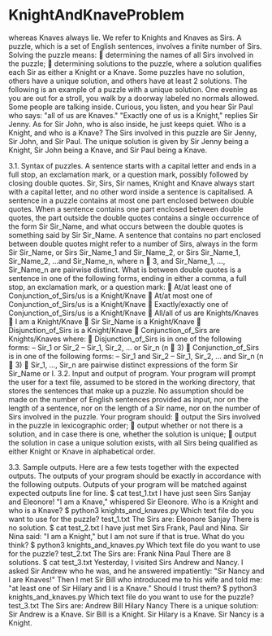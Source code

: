 # KnightAndKnaveProblem

whereas Knaves always lie. We refer to Knights and Knaves as Sirs. A puzzle, which is a set of English sentences,
involves a finite number of Sirs. Solving the puzzle means:
 determining the names of all Sirs involved in the puzzle;
 determining solutions to the puzzle, where a solution qualifies each Sir as either a Knight or a Knave.
Some puzzles have no solution, others have a unique solution, and others have at least 2 solutions. The following
is an example of a puzzle with a unique solution.
One evening as you are out for a stroll, you walk by a doorway labeled no normals
allowed. Some people are talking inside. Curious, you listen, and you hear Sir Paul
who says: "all of us are Knaves." "Exactly one of us is a Knight," replies Sir Jenny.
As for Sir John, who is also inside, he just keeps quiet. Who is a Knight, and who
is a Knave?
The Sirs involved in this puzzle are Sir Jenny, Sir John, and Sir Paul. The unique solution is given by Sir Jenny
being a Knight, Sir John being a Knave, and Sir Paul being a Knave.

3.1. Syntax of puzzles. A sentence starts with a capital letter and ends in a full stop, an exclamation mark,
or a question mark, possibly followed by closing double quotes. Sir, Sirs, Sir names, Knight and Knave always
start with a capital letter, and no other word inside a sentence is capitalised. A sentence in a puzzle contains
at most one part enclosed between double quotes. When a sentence contains one part enclosed between double
quotes, the part outside the double quotes contains a single occurrence of the form Sir Sir_Name, and what
occurs between the double quotes is something said by Sir Sir_Name. A sentence that contains no part enclosed
between double quotes might refer to a number of Sirs, always in the form Sir Sir_Name, or Sirs Sir_Name_1
and Sir_Name_2, or Sirs Sir_Name_1, Sir_Name_2, …and Sir_Name_n, where n  3, and Sir_Name_1, …,
Sir_Name_n are pairwise distinct.
What is between double quotes is a sentence in one of the following forms, ending in either a comma, a full
stop, an exclamation mark, or a question mark:
 At/at least one of Conjunction_of_Sirs/us is a Knight/Knave
 At/at most one of Conjunction_of_Sirs/us is a Knight/Knave
 Exactly/exactly one of Conjunction_of_Sirs/us is a Knight/Knave
 All/all of us are Knights/Knaves
 I am a Knight/Knave
 Sir Sir_Name is a Knight/Knave
 Disjunction_of_Sirs is a Knight/Knave
 Conjunction_of_Sirs are Knights/Knaves
where:
 Disjunction_of_Sirs is in one of the following forms:
– Sir_1 or Sir_2
– Sir_1, Sir_2, … or Sir_n (n  3)
 Conjunction_of_Sirs is in one of the following forms:
– Sir_1 and Sir_2
– Sir_1, Sir_2, … and Sir_n (n  3)
 Sir_1, …, Sir_n are pairwise distinct expressions of the form Sir Sir_Name or I.
3.2. Input and output of program. Your program will prompt the user for a text file, assumed to be stored
in the working directory, that stores the sentences that make up a puzzle. No assumption should be made on
the number of English sentences provided as input, nor on the length of a sentence, nor on the length of a Sir
name, nor on the number of Sirs involved in the puzzle.
Your program should:
 output the Sirs involved in the puzzle in lexicographic order;
 output whether or not there is a solution, and in case there is one, whether the solution is unique;
 output the solution in case a unique solution exists, with all Sirs being qualified as either Knight or
Knave in alphabetical order.

3.3. Sample outputs. Here are a few tests together with the expected outputs. The outputs of your program
should be exactly in accordance with the following outputs. Outputs of your program will be matched against
expected outputs line for line.
$ cat test_1.txt
I have just seen Sirs Sanjay and Eleonore!
"I am a Knave," whispered Sir Eleonore.
Who is a Knight and who is a Knave?
$ python3 knights_and_knaves.py
Which text file do you want to use for the puzzle? test_1.txt
The Sirs are: Eleonore Sanjay
There is no solution.
$ cat test_2.txt
I have just met Sirs Frank, Paul and Nina.
Sir Nina said: "I am a Knight," but I am not sure
if that is true. What do you think?
$ python3 knights_and_knaves.py
Which text file do you want to use for the puzzle? test_2.txt
The Sirs are: Frank Nina Paul
There are 8 solutions.
$ cat test_3.txt
Yesterday, I visited Sirs Andrew and Nancy. I asked Sir Andrew
who he was, and he answered impatiently: "Sir Nancy and I
are Knaves!" Then I met Sir Bill who introduced me to his wife
and told me: "at least one of Sir Hilary
and I is a Knave." Should I trust them?
$ python3 knights_and_knaves.py
Which text file do you want to use for the puzzle? test_3.txt
The Sirs are: Andrew Bill Hilary Nancy
There is a unique solution:
Sir Andrew is a Knave.
Sir Bill is a Knight.
Sir Hilary is a Knave.
Sir Nancy is a Knight.